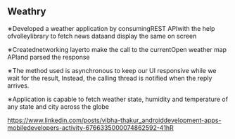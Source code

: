 ## Weathry

∗Developed a weather application by consumingREST APIwith the help ofvolleylibrary to fetch news dataand display the same on screen

∗Creatednetworking layerto make the call to the currentOpen weather map APIand parsed the response

∗The method used is asynchronous to keep our UI responsive while we wait for the result, Instead, the calling thread is notified when the reply arrives.

∗Application is capable to fetch weather state, humidity and temperature of any state and city across the globe

https://www.linkedin.com/posts/vibha-thakur_androiddevelopment-apps-mobiledevelopers-activity-6766335000074862592-41hR
